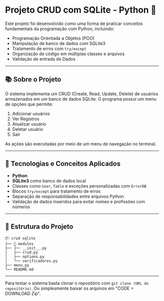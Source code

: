 # Projeto CRUD com SQLite - Python 🐍

Este projeto foi desenvolvido como uma forma de praticar conceitos fundamentais da programação com Python, incluindo:

- Programação Orientada a Objetos (POO)
- Manipulação de banco de dados com SQLite3
- Tratamento de erros com `try/except`
- Organização de código em múltiplas classes e arquivos
- Validação de entrada de Dados

---

## 📚 Sobre o Projeto

O sistema implementa um CRUD (Create, Read, Update, Delete) de usuários armazenados em um banco de dados SQLite. O programa possui um menu de opções que permite:

1. Adicionar usuários
2. Ver Registros
3. Atualizar usuário
4. Deletar usuário
5. Sair

As ações são executadas por meio de um menu de navegação no terminal.

---

## 🧠 Tecnologias e Conceitos Aplicados

- **Python**
- **SQLite3** como banco de dados local
- Classes como `User`, `Table` e exceções personalizadas com `ErrorDB`
- Blocos `try/except` para tratamento de erros
- Separação de responsabilidades entre arquivos Python
- Validação de dados inseridos para evitar nomes e profissões com números

---

## 🔎 Estrutura do Projeto

```
📦 crud sqlite
├── 📁 modules
├── ├── __init__.py
│   ├── crud.py
│   ├── options.py
│   └── verificadores.py
├── menu.py
└── README.md
```

---

Para testar o sistema basta clonar o repositório com `git clone (URL do repositório)`.
Ou simplesmente baixar os arquivos em "CODE > DOWNLOAD Zip".
